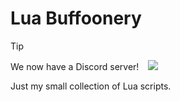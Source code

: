 Lua Buffoonery
===============

> [!TIP]
> We now have a Discord server!
> &ensp; [![](https://dcbadge.limes.pink/api/server/https://discord.gg/r3btjAHPVh)](https://dsc.gg/lua-buffoonery)

Just my small collection of Lua scripts.
